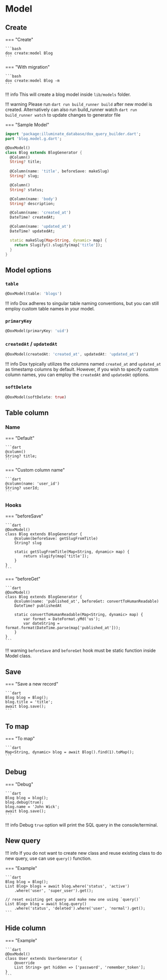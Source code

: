 # Model

## Create

=== "Create"

    ```bash
    dox create:model Blog
    ```

=== "With migration"

    ```bash
    dox create:model Blog -m
    ```

!!! info
    This will create a blog model inside `lib/models` folder.


!!! warning
    Please run `dart run build_runner build` after new model is created. Alternatively can also run build_runner watch `dart run build_runner watch` to update changes to generator file


=== "Sample Model"

```dart
import 'package:illuminate_database/dox_query_builder.dart';
part 'blog.model.g.dart';

@DoxModel()
class Blog extends BlogGenerator {
  @Column()
  String? title;
  
  @Column(name: 'title', beforeSave: makeSlug)
  String? slug;

  @Column()
  String? status;

  @Column(name: 'body')
  String? description;

  @Column(name: 'created_at')
  DateTime? createdAt;

  @Column(name: 'updated_at')
  DateTime? updatedAt;

  static makeSlug(Map<String, dynamic> map) {
    return Slugify().slugify(map['title']);
  }
}
```

## Model options

### `table`

```dart
@DoxModel(table: 'blogs')
```

!!! info
    Dox adheres to singular table naming conventions, but you can still employ custom table names in your model.

### `primaryKey`

```dart
@DoxModel(primaryKey: 'uid')
```

### `createdAt` / `updatedAt`

```dart
@DoxModel(createdAt: 'created_at', updatedAt: 'updated_at')
```

!!! info
    Dox typically utilizes the columns named `created_at` and `updated_at` as timestamp columns by default. However, if you wish to specify custom column names, you can employ the `createdAt` and `updatedAt` options.

### `softDelete`

```dart
@DoxModel(softDelete: true)
```


## Table column

### Name

=== "Default"

    ```dart
    @column()
    String? title;
    ```

=== "Custom column name"

    ```dart
    @column(name: 'user_id')
    String? userId;
    ```

### Hooks

=== "beforeSave"

    ```dart
    @DoxModel()
    class Blog extends BlogGenerator {
        @column(beforeSave: getSlugFromTitle)
        String? slug

        static getSlugFromTitle(Map<String, dynamic> map) {
            return slugify(map['title']);
        }
    }
    ```

=== "beforeGet"

    ```dart
    @DoxModel()
    class Blog extends BlogGenerator {
        @column(name: 'published_at', beforeGet: convertToHumanReadable)
        DateTime? publishedAt

        static convertToHumanReadable(Map<String, dynamic> map) {
            var format = DateFormat.yMd('us');
            var dateString = format.format(DateTime.parse(map['published_at']));
        }
    }
    ```

!!! warning
    `beforeSave` and `beforeGet` hook must be static function inside Model class.


## Save

=== "Save a new record"

    ```dart
    Blog blog = Blog();
    blog.title = 'title';
    await blog.save();
    ```

## To map

=== "To map"

    ```dart
    Map<String, dynamic> blog = await Blog().find(1).toMap();
    ```

## Debug

=== "Debug"

    ```dart
    Blog blog = blog();
    blog.debug(true);
    blog.name = 'John Wick';
    await blog.save();
    ```

!!! info
    Debug `true` option will print the SQL query in the console/terminal.

## New query

!!! info
    If you do not want to create new class and reuse existing class to do new query, use can use `query()` function.

=== "Example"

    ```dart
    Blog blog = Blog();
    List Blog> blogs = await blog.where('status', 'active')
        .where('user', 'super_user').get();

    // reset existing get query and make new one using `query()`
    List Blog> blog = await blog.query()
        .where('status', 'deleted').where('user', 'normal').get();
    ```

## Hide column

=== "Example"

    ```dart
    @DoxModel()
    class User extends UserGenerator {
        @override
        List String> get hidden => ['password', 'remember_token'];
    }
    ```